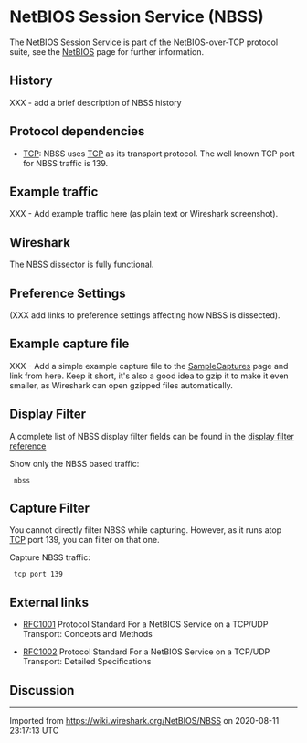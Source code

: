 # NetBIOS Session Service (NBSS)

The NetBIOS Session Service is part of the NetBIOS-over-TCP protocol suite, see the [NetBIOS](/NetBIOS) page for further information.

## History

XXX - add a brief description of NBSS history

## Protocol dependencies

  - [TCP](/TCP): NBSS uses [TCP](/TCP) as its transport protocol. The well known TCP port for NBSS traffic is 139.

## Example traffic

XXX - Add example traffic here (as plain text or Wireshark screenshot).

## Wireshark

The NBSS dissector is fully functional.

## Preference Settings

(XXX add links to preference settings affecting how NBSS is dissected).

## Example capture file

XXX - Add a simple example capture file to the [SampleCaptures](/SampleCaptures) page and link from here. Keep it short, it's also a good idea to gzip it to make it even smaller, as Wireshark can open gzipped files automatically.

## Display Filter

A complete list of NBSS display filter fields can be found in the [display filter reference](http://www.wireshark.org/docs/dfref/n/nbss.html)

Show only the NBSS based traffic:

``` 
 nbss 
```

## Capture Filter

You cannot directly filter NBSS while capturing. However, as it runs atop [TCP](/TCP) port 139, you can filter on that one.

Capture NBSS traffic:

``` 
 tcp port 139 
```

## External links

  - [RFC1001](http://www.ietf.org/rfc/rfc1001.txt) Protocol Standard For a NetBIOS Service on a TCP/UDP Transport: Concepts and Methods

  - [RFC1002](http://www.ietf.org/rfc/rfc1002.txt) Protocol Standard For a NetBIOS Service on a TCP/UDP Transport: Detailed Specifications

## Discussion

---

Imported from https://wiki.wireshark.org/NetBIOS/NBSS on 2020-08-11 23:17:13 UTC
